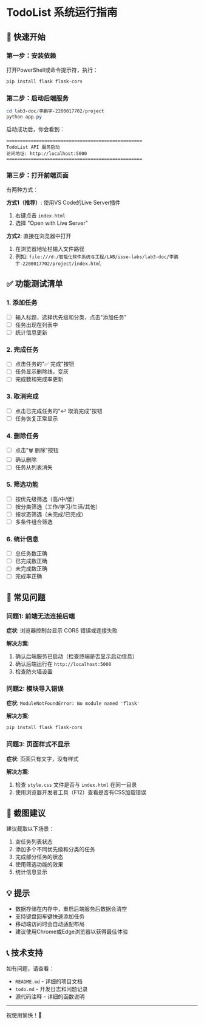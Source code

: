# TodoList 系统运行指南

## 🚀 快速开始

### 第一步：安装依赖

打开PowerShell或命令提示符，执行：

```powershell
pip install flask flask-cors
```

### 第二步：启动后端服务

```powershell
cd lab3-doc/李鹏宇-2200017702/project
python app.py
```

启动成功后，你会看到：
```
==================================================
TodoList API 服务启动
访问地址: http://localhost:5000
==================================================
```

### 第三步：打开前端页面

有两种方式：

**方式1（推荐）**: 使用VS Code的Live Server插件
1. 右键点击 `index.html`
2. 选择 "Open with Live Server"

**方式2**: 直接在浏览器中打开
1. 在浏览器地址栏输入文件路径
2. 例如: `file:///d:/智能化软件系统与工程/LAB/isse-labs/lab3-doc/李鹏宇-2200017702/project/index.html`

## ✅ 功能测试清单

### 1. 添加任务
- [ ] 输入标题，选择优先级和分类，点击"添加任务"
- [ ] 任务出现在列表中
- [ ] 统计信息更新

### 2. 完成任务
- [ ] 点击任务的"✅ 完成"按钮
- [ ] 任务显示删除线，变灰
- [ ] 完成数和完成率更新

### 3. 取消完成
- [ ] 点击已完成任务的"↩️ 取消完成"按钮
- [ ] 任务恢复正常显示

### 4. 删除任务
- [ ] 点击"🗑️ 删除"按钮
- [ ] 确认删除
- [ ] 任务从列表消失

### 5. 筛选功能
- [ ] 按优先级筛选（高/中/低）
- [ ] 按分类筛选（工作/学习/生活/其他）
- [ ] 按状态筛选（未完成/已完成）
- [ ] 多条件组合筛选

### 6. 统计信息
- [ ] 总任务数正确
- [ ] 已完成数正确
- [ ] 未完成数正确
- [ ] 完成率正确

## 🐛 常见问题

### 问题1: 前端无法连接后端
**症状**: 浏览器控制台显示 CORS 错误或连接失败

**解决方案**:
1. 确认后端服务已启动（检查终端是否显示启动信息）
2. 确认后端运行在 `http://localhost:5000`
3. 检查防火墙设置

### 问题2: 模块导入错误
**症状**: `ModuleNotFoundError: No module named 'flask'`

**解决方案**:
```powershell
pip install flask flask-cors
```

### 问题3: 页面样式不显示
**症状**: 页面只有文字，没有样式

**解决方案**:
1. 检查 `style.css` 文件是否与 `index.html` 在同一目录
2. 使用浏览器开发者工具（F12）查看是否有CSS加载错误

## 📸 截图建议

建议截取以下场景：
1. 空任务列表状态
2. 添加多个不同优先级和分类的任务
3. 完成部分任务的状态
4. 使用筛选功能的效果
5. 统计信息显示

## 💡 提示

- 数据存储在内存中，重启后端服务后数据会清空
- 支持键盘回车键快速添加任务
- 移动端访问时会自动适配布局
- 建议使用Chrome或Edge浏览器以获得最佳体验

## 📞 技术支持

如有问题，请查看：
- `README.md` - 详细的项目文档
- `todo.md` - 开发日志和问题记录
- 源代码注释 - 详细的函数说明

---
祝使用愉快！🎉
